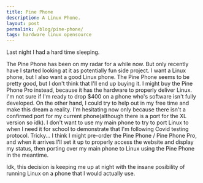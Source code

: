 ```yaml
---
title: Pine Phone
description: A Linux Phone.
layout: post
permalink: /blog/pine-phone/
tags: hardware linux opensource
---
```


Last night I had a hard time sleeping.

The Pine Phone has been on my radar for a while now. But only recently have I started looking at it as potentially fun side project. I want a Linux phone, but I also want a good Linux phone. The Pine Phone seems to be pretty good, but I don't think that I'll end up buying it. I might buy the Pine Phone Pro instead, because it has the hardware to properly deliver Linux. I'm not sure if I'm ready to drop $400 on a phone who's software isn't fully developed. On the other hand, I could try to help out in my free time and make this dream a reality. I'm hesitating now only because there isn't a confirmed port for my current phone(although there is a port for the XL version so idk). I don't want to use my main phone to try to port Linux to when I need it for school to demonstrate that I'm following Covid testing protocol. Tricky... I think I might pre-order the Pine Phone / Pine Phone Pro, and when it arrives I'll set it up to properly access the website and display my status, then porting over my main phone to Linux using the Pine Phone in the meantime.

Idk, this decision is keeping me up at night with the insane posibility of running Linux on a phone that I would actually use.